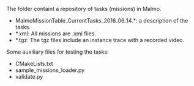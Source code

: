 The folder containt a repository of tasks (missions) in Malmo. 
- MalmoMissionTable_CurrentTasks_2016_06_14.*: a description of the tasks.
- *.xml: All missions are .xml files. 
- *.tgz: The tgz files include an instance trace with a recorded video.

Some auxiliary files for testing the tasks:
- CMakeLists.txt
- sample_missions_loader.py
- validate.py
